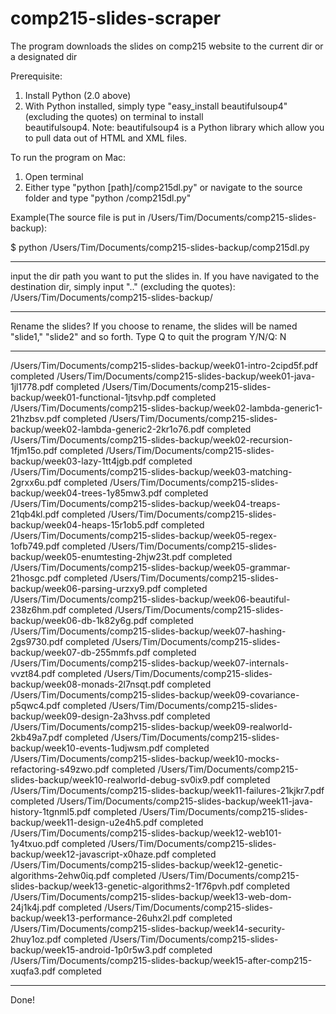 # comp215-slides-scraper
The program downloads the slides on comp215 website to the current dir or a designated dir

Prerequisite:
1. Install Python (2.0 above) 
2. With Python installed, simply type "easy_install beautifulsoup4"(excluding the quotes) on terminal to install     
   beautifulsoup4. 
Note: beautifulsoup4 is a Python library which allow you to pull data out of HTML and XML files.

To run the program on Mac: 
1. Open terminal
2. Either type "python [path]/comp215dl.py" or navigate to the source folder and type "python /comp215dl.py"

Example(The source file is put in /Users/Tim/Documents/comp215-slides-backup):

$ python /Users/Tim/Documents/comp215-slides-backup/comp215dl.py
************************************************
input the dir path you want to put the slides in.
If you have navigated to the destination dir,
simply input ".." (excluding the quotes):
/Users/Tim/Documents/comp215-slides-backup/
************************************************
Rename the slides?
If you choose to rename,
the slides will be named "slide1," "slide2" and so forth.
Type Q to quit the program
Y/N/Q: N
************************************************
/Users/Tim/Documents/comp215-slides-backup/week01-intro-2cipd5f.pdf completed
/Users/Tim/Documents/comp215-slides-backup/week01-java-1jl1778.pdf completed
/Users/Tim/Documents/comp215-slides-backup/week01-functional-1jtsvhp.pdf completed
/Users/Tim/Documents/comp215-slides-backup/week02-lambda-generic1-21hzbsv.pdf completed
/Users/Tim/Documents/comp215-slides-backup/week02-lambda-generic2-2kr1o76.pdf completed
/Users/Tim/Documents/comp215-slides-backup/week02-recursion-1fjm15o.pdf completed
/Users/Tim/Documents/comp215-slides-backup/week03-lazy-1tt4jgb.pdf completed
/Users/Tim/Documents/comp215-slides-backup/week03-matching-2grxx6u.pdf completed
/Users/Tim/Documents/comp215-slides-backup/week04-trees-1y85mw3.pdf completed
/Users/Tim/Documents/comp215-slides-backup/week04-treaps-21qb4kl.pdf completed
/Users/Tim/Documents/comp215-slides-backup/week04-heaps-15r1ob5.pdf completed
/Users/Tim/Documents/comp215-slides-backup/week05-regex-1ofb749.pdf completed
/Users/Tim/Documents/comp215-slides-backup/week05-enumtesting-2hjw23t.pdf completed
/Users/Tim/Documents/comp215-slides-backup/week05-grammar-21hosgc.pdf completed
/Users/Tim/Documents/comp215-slides-backup/week06-parsing-urzxy9.pdf completed
/Users/Tim/Documents/comp215-slides-backup/week06-beautiful-238z6hm.pdf completed
/Users/Tim/Documents/comp215-slides-backup/week06-db-1k82y6g.pdf completed
/Users/Tim/Documents/comp215-slides-backup/week07-hashing-2gs9730.pdf completed
/Users/Tim/Documents/comp215-slides-backup/week07-db-255mmfs.pdf completed
/Users/Tim/Documents/comp215-slides-backup/week07-internals-vvzt84.pdf completed
/Users/Tim/Documents/comp215-slides-backup/week08-monads-2l7nsqt.pdf completed
/Users/Tim/Documents/comp215-slides-backup/week09-covariance-p5qwc4.pdf completed
/Users/Tim/Documents/comp215-slides-backup/week09-design-2a3hvss.pdf completed
/Users/Tim/Documents/comp215-slides-backup/week09-realworld-2kb49a7.pdf completed
/Users/Tim/Documents/comp215-slides-backup/week10-events-1udjwsm.pdf completed
/Users/Tim/Documents/comp215-slides-backup/week10-mocks-refactoring-s49zwo.pdf completed
/Users/Tim/Documents/comp215-slides-backup/week10-realworld-debug-sv0ix9.pdf completed
/Users/Tim/Documents/comp215-slides-backup/week11-failures-21kjkr7.pdf completed
/Users/Tim/Documents/comp215-slides-backup/week11-java-history-1tgnml5.pdf completed
/Users/Tim/Documents/comp215-slides-backup/week11-design-u2e4h5.pdf completed
/Users/Tim/Documents/comp215-slides-backup/week12-web101-1y4txuo.pdf completed
/Users/Tim/Documents/comp215-slides-backup/week12-javascript-x0haze.pdf completed
/Users/Tim/Documents/comp215-slides-backup/week12-genetic-algorithms-2ehw0iq.pdf completed
/Users/Tim/Documents/comp215-slides-backup/week13-genetic-algorithms2-1f76pvh.pdf completed
/Users/Tim/Documents/comp215-slides-backup/week13-web-dom-24j1k4j.pdf completed
/Users/Tim/Documents/comp215-slides-backup/week13-performance-26uhx2l.pdf completed
/Users/Tim/Documents/comp215-slides-backup/week14-security-2huy1oz.pdf completed
/Users/Tim/Documents/comp215-slides-backup/week15-android-1p0r5w3.pdf completed
/Users/Tim/Documents/comp215-slides-backup/week15-after-comp215-xuqfa3.pdf completed
************************************************
Done!
